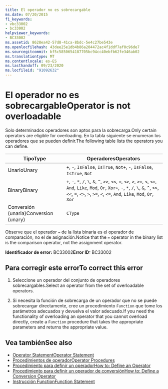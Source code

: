 ```yaml
---
title: El operador no es sobrecargable
ms.date: 07/20/2015
f1_keywords:
- vbc33002
- bc33002
helpviewer_keywords:
- BC33002
ms.assetid: 8628ea42-57d8-41ca-8bdc-5e4c27be543e
ms.openlocfilehash: 43dee25e1db4b86a204472ac4f1ddf7af0c96de7
ms.sourcegitcommit: bf5c5850654187705bc94cc40ebfb62fe346ab02
ms.translationtype: MT
ms.contentlocale: es-ES
ms.lasthandoff: 09/23/2020
ms.locfileid: "91092632"
---
```

# <a name="operator-is-not-overloadable"></a><span data-ttu-id="55b9b-102">El operador no es sobrecargable</span><span class="sxs-lookup"><span data-stu-id="55b9b-102">Operator is not overloadable</span></span>

<span data-ttu-id="55b9b-103">Solo determinados operadores son aptos para la sobrecarga.</span><span class="sxs-lookup"><span data-stu-id="55b9b-103">Only certain operators are eligible for overloading.</span></span> <span data-ttu-id="55b9b-104">En la tabla siguiente se enumeran los operadores que se pueden definir.</span><span class="sxs-lookup"><span data-stu-id="55b9b-104">The following table lists the operators you can define.</span></span>  
  
|<span data-ttu-id="55b9b-105">Tipo</span><span class="sxs-lookup"><span data-stu-id="55b9b-105">Type</span></span>|<span data-ttu-id="55b9b-106">Operadores</span><span class="sxs-lookup"><span data-stu-id="55b9b-106">Operators</span></span>|  
|----------|---------------|  
|<span data-ttu-id="55b9b-107">Unario</span><span class="sxs-lookup"><span data-stu-id="55b9b-107">Unary</span></span>|<span data-ttu-id="55b9b-108">`+`, `-`, `IsFalse`, `IsTrue`, `Not`</span><span class="sxs-lookup"><span data-stu-id="55b9b-108">`+`, `-`, `IsFalse`, `IsTrue`, `Not`</span></span>|  
|<span data-ttu-id="55b9b-109">Binary</span><span class="sxs-lookup"><span data-stu-id="55b9b-109">Binary</span></span>|<span data-ttu-id="55b9b-110">`+`, `-`, `*`, `/`, `\`, `&`, `^`, `>>`, `<<`, `=`, `<>`, `>`, `>=`, `<`, `<=`, `And`, `Like`, `Mod`, `Or`, `Xor`</span><span class="sxs-lookup"><span data-stu-id="55b9b-110">`+`, `-`, `*`, `/`, `\`, `&`, `^`, `>>`, `<<`, `=`, `<>`, `>`, `>=`, `<`, `<=`, `And`, `Like`, `Mod`, `Or`, `Xor`</span></span>|  
|<span data-ttu-id="55b9b-111">Conversión (unaria)</span><span class="sxs-lookup"><span data-stu-id="55b9b-111">Conversion (unary)</span></span>|`CType`|  
  
 <span data-ttu-id="55b9b-112">Observe que el operador `=` de la lista binaria es el operador de comparación, no el de asignación.</span><span class="sxs-lookup"><span data-stu-id="55b9b-112">Notice that the `=` operator in the binary list is the comparison operator, not the assignment operator.</span></span>  
  
 <span data-ttu-id="55b9b-113">**Identificador de error:** BC33002</span><span class="sxs-lookup"><span data-stu-id="55b9b-113">**Error ID:** BC33002</span></span>  
  
## <a name="to-correct-this-error"></a><span data-ttu-id="55b9b-114">Para corregir este error</span><span class="sxs-lookup"><span data-stu-id="55b9b-114">To correct this error</span></span>  
  
1. <span data-ttu-id="55b9b-115">Seleccione un operador del conjunto de operadores sobrecargables.</span><span class="sxs-lookup"><span data-stu-id="55b9b-115">Select an operator from the set of overloadable operators.</span></span>  
  
2. <span data-ttu-id="55b9b-116">Si necesita la función de sobrecarga de un operador que no se puede sobrecargar directamente, cree un procedimiento `Function` que tome los parámetros adecuados y devuelva el valor adecuado.</span><span class="sxs-lookup"><span data-stu-id="55b9b-116">If you need the functionality of overloading an operator that you cannot overload directly, create a `Function` procedure that takes the appropriate parameters and returns the appropriate value.</span></span>  
  
## <a name="see-also"></a><span data-ttu-id="55b9b-117">Vea también</span><span class="sxs-lookup"><span data-stu-id="55b9b-117">See also</span></span>

- [<span data-ttu-id="55b9b-118">Operator Statement</span><span class="sxs-lookup"><span data-stu-id="55b9b-118">Operator Statement</span></span>](../language-reference/statements/operator-statement.md)
- [<span data-ttu-id="55b9b-119">Procedimientos de operador</span><span class="sxs-lookup"><span data-stu-id="55b9b-119">Operator Procedures</span></span>](../programming-guide/language-features/procedures/operator-procedures.md)
- [<span data-ttu-id="55b9b-120">Procedimiento para definir un operador</span><span class="sxs-lookup"><span data-stu-id="55b9b-120">How to: Define an Operator</span></span>](../programming-guide/language-features/procedures/how-to-define-an-operator.md)
- [<span data-ttu-id="55b9b-121">Procedimiento para definir un operador de conversión</span><span class="sxs-lookup"><span data-stu-id="55b9b-121">How to: Define a Conversion Operator</span></span>](../programming-guide/language-features/procedures/how-to-define-a-conversion-operator.md)
- [<span data-ttu-id="55b9b-122">Instrucción Function</span><span class="sxs-lookup"><span data-stu-id="55b9b-122">Function Statement</span></span>](../language-reference/statements/function-statement.md)
